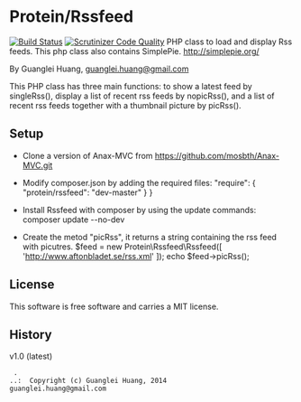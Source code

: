 Protein/Rssfeed
=========
[![Build Status](https://travis-ci.org/dearka93/Rssfeed.svg?branch=master)](https://travis-ci.org/dearka93/Rssfeed)
[![Scrutinizer Code Quality](https://scrutinizer-ci.com/g/dearka93/Rssfeed/badges/quality-score.png?b=master)](https://scrutinizer-ci.com/g/dearka93/Rssfeed/?branch=master)
PHP class to load and display Rss feeds. This php class also contains SimplePie. http://simplepie.org/

By Guanglei Huang, guanglei.huang@gmail.com

This PHP class has three main functions: to show a latest feed by singleRss(), display a list of recent rss feeds by nopicRss(), and a list of recent rss feeds together with a thumbnail picture by picRss().

Setup
------------------
* Clone a version of Anax-MVC from https://github.com/mosbth/Anax-MVC.git

* Modify composer.json by adding the required files:
    "require": {
	"protein/rssfeed": "dev-master"
    }
}

* Install Rssfeed with composer by using the update commands:
    composer update --no-dev

* Create the metod "picRss", it returns a string containing the rss feed with picutres.
    $feed = new Protein\Rssfeed\Rssfeed([
    'http://www.aftonbladet.se/rss.xml'
    ]);
    echo $feed->picRss();
 
License
------------------

This software is free software and carries a MIT license.



History
-----------------------------------


v1.0 (latest)


```
 .  
..:  Copyright (c) Guanglei Huang, 2014
guanglei.huang@gmail.com
```
